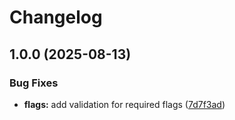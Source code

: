 # Changelog

## 1.0.0 (2025-08-13)


### Bug Fixes

* **flags:** add validation for required flags ([7d7f3ad](https://github.com/gochelias/webaudit/commit/7d7f3ad050d495cb103404f76da29c3935179af1))
